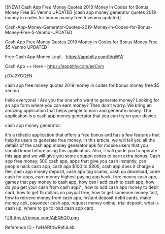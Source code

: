 [[NEW] Cash App Free Money Quotes 2019 Money in Codes for Bonus Money Free $5 Venmo UPDATED [cash app money generator quotes 2019 money in codes for bonus money free 5 venmo updated]

Cash-App-Money-Generator-Quotes-2019-Money-in-Codes-for-Bonus-Money-Free-5-Venmo-UPDATED

Cash App Free Money Quotes 2019 Money in Codes for Bonus Money Free $5 Venmo UPDATED

Free Cash App Money Legit -  https://appbitly.com/IVqWW


Cash App ++ Here - https://appbitly.com/aeCym


jZOJ2YGQEN

cash app free money quotes 2019 money in codes for bonus money free $5 venmo

hello everyone! ! Are you the one who want to generate money? Looking for an app form where you can earn money? Then don't worry. We bring an amazing application that helps people to earn and generate money. The application is a cash app money generator that you can try on your device.

cash app money generator:

it's a reliable application that offers a free bonus and has a few features that help its users to generate free money. In this article, we will tell you all the details of the cash app money generator apk for mobile users that you should know before using this application. Also, it will guide you to operate this app and we will give you some coupon codes to earn extra bonus. Cash app free money, 500 cash app, apps that give you cash instantly, can people hack cash app, cash app $100 to $800, cash app does it charge a fee, cash app money deposit, cash app tag scams, cash up download, code cash for apps, earn money highest paying app hack, free money cash app, games that pay money to cash app, how can i add cash to cash app, how do you get your cash from cash app? , how to add cash app money to debit card, how to get 15 dollars on paypal free, how to get someone money fast, how to retrieve money from cash app, instant deposit debit cards, make money apk, payoneer cash app, request money online, trial deposit, what is cash up, where to go to load cash app card.

![](https://i.imgur.com/AjEQ5QO.png

Reference ID - fwHARf4wRefuLeb